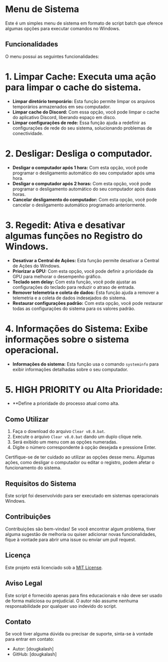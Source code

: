 # Menu de Sistema

Este é um simples menu de sistema em formato de script batch que oferece algumas opções para executar comandos no Windows. 

## Funcionalidades

O menu possui as seguintes funcionalidades:

# 1. **Limpar Cache**: Executa uma ação para limpar o cache do sistema.
- **Limpar diretório temporário:** Esta função permite limpar os arquivos temporários armazenados em seu computador.
- **Limpar cache do Discord:** Com essa opção, você pode limpar o cache do aplicativo Discord, liberando espaço em disco.
- **Limpar configurações de rede:** Essa função ajuda a redefinir as configurações de rede do seu sistema, solucionando problemas de conectividade.


# 2. **Desligar**: Desliga o computador.
- **Desligar o computador após 1 hora:** Com esta opção, você pode programar o desligamento automático do seu computador após uma hora.
- **Desligar o computador após 2 horas:** Com esta opção, você pode programar o desligamento automático do seu computador após duas horas.
- **Cancelar desligamento do computador:** Com esta opção, você pode cancelar o desligamento automático programado anteriormente.

# 3. **Regedit**: Ativa e desativar algumas funções no Registro do Windows.
- **Desativar a Central de Ações:** Esta função permite desativar a Central de Ações do Windows.
- **Priorizar a GPU:** Com esta opção, você pode definir a prioridade da GPU para melhorar o desempenho gráfico.
- **Teclado sem delay:** Com esta função, você pode ajustar as configurações do teclado para reduzir o atraso de entrada.
- **Remover telemetria e coleta de dados:** Esta função ajuda a remover a telemetria e a coleta de dados indesejados do sistema.
- **Restaurar configurações padrão:** Com esta opção, você pode restaurar todas as configurações do sistema para os valores padrão.

# 4. **Informações do Sistema**: Exibe informações sobre o sistema operacional.
- **Informações do sistema:** Esta função usa o comando `systeminfo` para exibir informações detalhadas sobre o seu computador.

# 5. **HIGH PRIORITY ou Alta Prioridade**:
- **Define a prioridade do processo atual como alta.


## Como Utilizar

1. Faça o download do arquivo `Clear v8.0.bat`.
2. Execute o arquivo `Clear v8.0.bat` dando um duplo clique nele.
3. Será exibido um menu com as opções numeradas.
4. Digite o número correspondente à opção desejada e pressione Enter.

Certifique-se de ter cuidado ao utilizar as opções desse menu. Algumas ações, como desligar o computador ou editar o registro, podem afetar o funcionamento do sistema.

## Requisitos do Sistema

Este script foi desenvolvido para ser executado em sistemas operacionais Windows.

## Contribuições

Contribuições são bem-vindas! Se você encontrar algum problema, tiver alguma sugestão de melhoria ou quiser adicionar novas funcionalidades, fique à vontade para abrir uma issue ou enviar um pull request.

## Licença

Este projeto está licenciado sob a [MIT License](https://github.com/dougkalash/Clean-Temp/blob/main/LICENSE.txt).

## Aviso Legal

Este script é fornecido apenas para fins educacionais e não deve ser usado de forma maliciosa ou prejudicial. O autor não assume nenhuma responsabilidade por qualquer uso indevido do script.

## Contato

Se você tiver alguma dúvida ou precisar de suporte, sinta-se à vontade para entrar em contato:

- Autor: [dougkalash]
- GitHub: [dougkalash]
